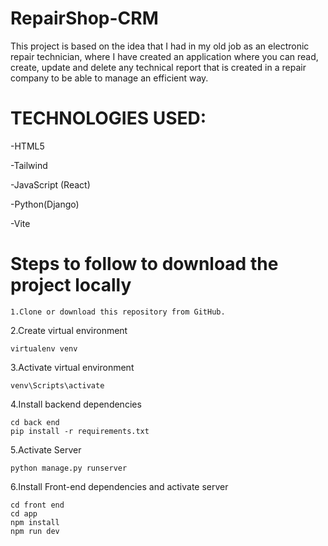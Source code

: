 # RepairShop-CRM
This project is based on the idea that I had in my old job as an electronic repair technician, 
where I have created an application where you can read, create, update and delete any technical report that is created in a repair company to be able to manage an efficient way.


# TECHNOLOGIES USED:

-HTML5

-Tailwind

-JavaScript (React)

-Python(Django)

-Vite

# Steps to follow to download the project locally

    1.Clone or download this repository from GitHub.

2.Create virtual environment

    virtualenv venv

3.Activate virtual environment

    venv\Scripts\activate

4.Install backend dependencies

    cd back end
    pip install -r requirements.txt

5.Activate Server

    python manage.py runserver


6.Install Front-end dependencies and activate server

    cd front end
    cd app
    npm install
    npm run dev

